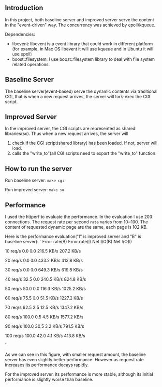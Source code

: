 Introduction
-----------------------------
In this project, both baseline server and improved server serve the content in the "event-driven" way. The concurrency was achieved by epoll/kqueue.

Dependencies:

* libevent: libevent is a event library that could work in different platform (for example, in Mac OS libevent it will use kqueue and in Ubuntu it will use epoll)
* boost::filesystem: I use boost::filesystem library to deal with file system related operations.

Baseline Server
-----------------------------
The baseline server(event-based) serve the dynamic contents via traditional CGI, that is when a new request arrives, the server will fork-exec the CGI script.

Improved Server
-----------------------------
In the improved server, the CGI scripts are represented as shared libraries(so). Thus when a new request arrives, the server will 

1. check if the CGI script(shared library) has been loaded. If not, server will load.
2. calls the "write_to"(all CGI scripts need to export the "write_to" function.

How to run the server
-----------------------------
Run baseline server: `make cgi`

Run improved server: `make so`

Performance
-----------------------------
I used the httperf to evaluate the performance. In the evaluation I use 200 connections. The request rate per second `rate` varies from 10~100.
The content of requested dynamic page are the same, each page is 102 KB.

Here is the performance evaluation("I" is improved server and "B" is baseline server):
`
            Error rate(B)   Error rate(I)     Net I/O(B)        Net I/O(I)

10 req/s        0.0             0.0           216.5 KB/s        207.2   KB/s

20 req/s        0.0             0.0           433.2 KB/s        413.8   KB/s

30 req/s        0.0             0.0           649.3 KB/s        619.8   KB/s

40 req/s        32.5            0.0           240.5 KB/s        824.8   KB/s

50 req/s        50.0            0.0           116.3 KB/s        1025.2  KB/s

60 req/s        75.5            0.0           51.5  KB/s        1227.3  KB/s

70 req/s        92.5            2.5           12.5  KB/s        1347.2  KB/s

80 req/s        100.0           0.5           4.5   KB/s        1577.2  KB/s

90 req/s        100.0           30.5          3.2   KB/s        791.5   KB/s

100 req/s       100.0           42.0          4.1   KB/s        413.8   KB/s

`

As we can see in this figure, with smaller request amount, the baseline server has even slightly better performance. However as request rate increases its performance decays rapidly.

For the improved server, its performance is more stable, although its initial performance is slightly worse than baseline.


